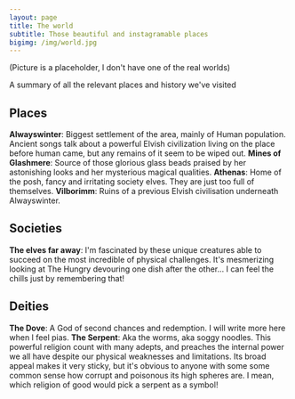 ```yaml
---
layout: page
title: The world
subtitle: Those beautiful and instagramable places
bigimg: /img/world.jpg
---
```

(Picture is a placeholder, I don't have one of the real worlds)

A summary of all the relevant places and history we've visited

## Places

**Alwayswinter**: Biggest settlement of the area, mainly of Human population. Ancient songs talk about a powerful Elvish civilization living on the place before human came, but any remains of it seem to be wiped out.
**Mines of Glashmere**: Source of those glorious glass beads praised by her astonishing looks and her mysterious magical qualities.
**Athenas**: Home of the posh, fancy and irritating society elves. They are just too full of themselves. 
**Vilborimm**: Ruins of a previous Elvish civilisation underneath Alwayswinter.

## Societies

**The elves far away**: I'm fascinated by these unique creatures able to succeed on the most incredible of physical challenges. It's mesmerizing looking at The Hungry devouring one dish after the other... I can feel the chills just by remembering that! 

## Deities

**The Dove**: A God of second chances and redemption. I will write more here when I feel pias.
**The Serpent**: Aka the worms, aka soggy noodles. This powerful religion count with many adepts, and preaches the internal power we all have despite our physical weaknesses and limitations. Its broad appeal makes it very sticky, but it's obvious to anyone with some some common sense how corrupt and poisonous its high spheres are. I mean, which religion of good would pick a serpent as a symbol!